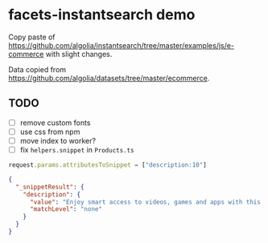 # facets-instantsearch demo

Copy paste of https://github.com/algolia/instantsearch/tree/master/examples/js/e-commerce with slight changes.

Data copied from https://github.com/algolia/datasets/tree/master/ecommerce.

## TODO

- [ ] remove custom fonts
- [ ] use css from npm
- [ ] move index to worker?
- [ ] fix `helpers.snippet` in `Products.ts`

```js
request.params.attributesToSnippet = ["description:10"]
```

```json
{
  "_snippetResult": {
    "description": {
      "value": "Enjoy smart access to videos, games and apps with this …",
      "matchLevel": "none"
    }
  }
}
```
